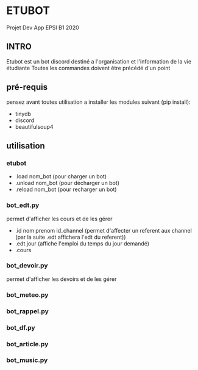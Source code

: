 # ETUBOT
Projet Dev App EPSI B1 2020

## INTRO
Etubot est un bot discord destiné a l'organisation et l'information de la vie étudiante
Toutes les commandes doivent être précédé d'un point

## pré-requis
pensez avant toutes utilisation a installer les modules suivant (pip install):
- tinydb
- discord
- beautifulsoup4

## utilisation
### etubot
- .load nom_bot (pour charger un bot)
- .unload nom_bot (pour décharger un bot)
- .reload nom_bot (pour recharger un bot)

### bot_edt.py
permet d'afficher les cours et de les gérer
- .id nom prenom id_channel (permet d'affecter un referent aux channel (par la suite .edt affichera l'edt du referent))
- .edt jour (affiche l'emploi du temps du jour demandé)
- .cours

### bot_devoir.py
permet d'afficher les devoirs et de les gérer

### bot_meteo.py

### bot_rappel.py

### bot_df.py

### bot_article.py

### bot_music.py
